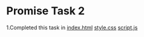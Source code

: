 # Promise Task 2

1.Completed this task in [index.html](index.html) [style.css](./css/style.css) [script.js](./js/script.js)